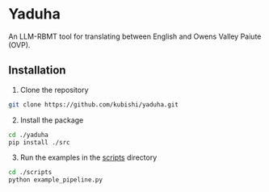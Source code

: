 # Yaduha
An LLM-RBMT tool for translating between English and Owens Valley Paiute (OVP).

## Installation
1. Clone the repository
```bash	
git clone https://github.com/kubishi/yaduha.git
```
2. Install the package
```bash
cd ./yaduha
pip install ./src
```
3. Run the examples in the [scripts](./scripts) directory
```bash
cd ./scripts
python example_pipeline.py
```
